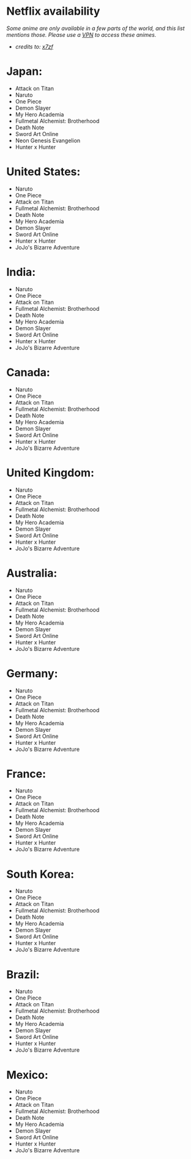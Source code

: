 # Netflix availability
*Some anime are only available in a few parts of the world, and this list mentions those. Please use a [VPN](https://github.com/Limpanfx/Project-ALL/blob/main/Helpful%20Tool%20List.md#-verified-tools--resources) to access these animes.*

- *credits to: [x7zf](https://discord.com/users/527392142113505290)*


# Japan:
- Attack on Titan
- Naruto
- One Piece
- Demon Slayer
- My Hero Academia
- Fullmetal Alchemist: Brotherhood
- Death Note
- Sword Art Online
- Neon Genesis Evangelion
- Hunter x Hunter

# United States:
- Naruto
- One Piece
- Attack on Titan
- Fullmetal Alchemist: Brotherhood
- Death Note
- My Hero Academia
- Demon Slayer
- Sword Art Online
- Hunter x Hunter
- JoJo's Bizarre Adventure

# India:
- Naruto
- One Piece
- Attack on Titan
- Fullmetal Alchemist: Brotherhood
- Death Note
- My Hero Academia
- Demon Slayer
- Sword Art Online
- Hunter x Hunter
- JoJo's Bizarre Adventure

# Canada:
- Naruto
- One Piece
- Attack on Titan
- Fullmetal Alchemist: Brotherhood
- Death Note
- My Hero Academia
- Demon Slayer
- Sword Art Online
- Hunter x Hunter
- JoJo's Bizarre Adventure

# United Kingdom:
- Naruto
- One Piece
- Attack on Titan
- Fullmetal Alchemist: Brotherhood
- Death Note
- My Hero Academia
- Demon Slayer
- Sword Art Online
- Hunter x Hunter
- JoJo's Bizarre Adventure

# Australia:
- Naruto
- One Piece
- Attack on Titan
- Fullmetal Alchemist: Brotherhood
- Death Note
- My Hero Academia
- Demon Slayer
- Sword Art Online
- Hunter x Hunter
- JoJo's Bizarre Adventure

# Germany:
- Naruto
- One Piece
- Attack on Titan
- Fullmetal Alchemist: Brotherhood
- Death Note
- My Hero Academia
- Demon Slayer
- Sword Art Online
- Hunter x Hunter
- JoJo's Bizarre Adventure

# France:
- Naruto
- One Piece
- Attack on Titan
- Fullmetal Alchemist: Brotherhood
- Death Note
- My Hero Academia
- Demon Slayer
- Sword Art Online
- Hunter x Hunter
- JoJo's Bizarre Adventure

# South Korea:
- Naruto
- One Piece
- Attack on Titan
- Fullmetal Alchemist: Brotherhood
- Death Note
- My Hero Academia
- Demon Slayer
- Sword Art Online
- Hunter x Hunter
- JoJo's Bizarre Adventure

# Brazil:
- Naruto
- One Piece
- Attack on Titan
- Fullmetal Alchemist: Brotherhood
- Death Note
- My Hero Academia
- Demon Slayer
- Sword Art Online
- Hunter x Hunter
- JoJo's Bizarre Adventure

# Mexico:
- Naruto
- One Piece
- Attack on Titan
- Fullmetal Alchemist: Brotherhood
- Death Note
- My Hero Academia
- Demon Slayer
- Sword Art Online
- Hunter x Hunter
- JoJo's Bizarre Adventure
